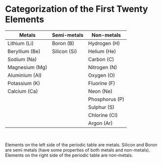 # Categorization of the First Twenty Elements

| Metals | Semi-metals | Non-metals |
| -- | -- | -- |
| Lithium (Li)| Boron (B)| Hydrogen (H)|
| Beryllium (Be) | Silicon (Si) |Helium (He) |
| Sodium (Na) |  | Carbon (C) |
|Magnesium (Mg) |  | Nitrogen (N) |
|Aluminium (Al) |  | Oxygen (O) |
|Potassium (K) |  | Fluorine (F) |
| Calcium (Ca) | | Neon (Ne) |
|  |  | Phosphorus (P) |
|  | | Sulphur (S)|
|  |  | Chlorine (Cl) |
|  |  | Argon (Ar) |


<br>

Elements on the left side of the periodic table are metals. Silicon and Boron are semi metals (have some properties of both metals and non-metals). Elements on the right side of the periodic table are non-metals.
